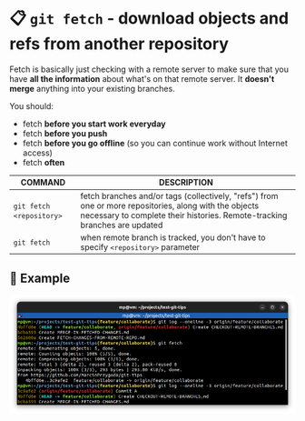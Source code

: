 # 📋 `git fetch` - download objects and refs from another repository

Fetch is basically just checking with a remote server to make sure that you have **all the information** about what's on that remote server. It **doesn't merge** anything into your existing branches.

You should:
- fetch **before you start work everyday**
- fetch **before you push**
- fetch **before you go offline** (so you can continue work without Internet access)
- fetch **often**

| COMMAND                  | DESCRIPTION                                                                                                                                                                         |
| ------------------------ | ----------------------------------------------------------------------------------------------------------------------------------------------------------------------------------- |
| `git fetch <repository>` | fetch branches and/or tags (collectively, "refs") from one or more repositories, along with the objects necessary to complete their histories. Remote-tracking branches are updated |
| `git fetch`              | when remote branch is tracked, you don't have to specify `<repository>` parameter                                                                                                   |

## 📌 Example

![](images/git-fetch.png)